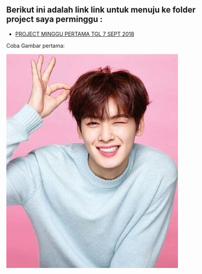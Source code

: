 ## Berikut ini adalah link link untuk menuju ke folder project saya perminggu :

+ [PROJECT MINGGU PERTAMA TGL 7 SEPT 2018](https://github.com/AnnisaFahma/tct/tree/master/m-01)

Coba Gambar pertama: 

![EunWoo](https://github.com/AnnisaFahma/tct/blob/master/images/eunwoo.jpg)